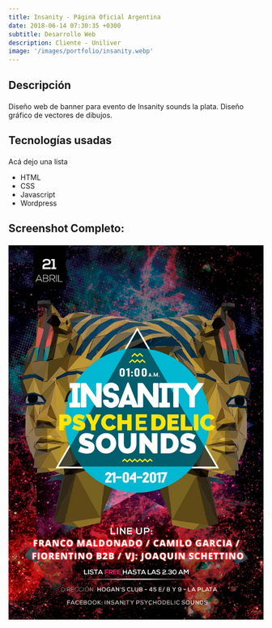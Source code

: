 ```yaml
---
title: Insanity - Página Oficial Argentina
date: 2018-06-14 07:30:35 +0300
subtitle: Desarrollo Web
description: Cliente - Uniliver
image: '/images/portfolio/insanity.webp'
---
```




<div class="block-header inner-sm" style="margin-top: 1.5em; margin-bottom: 1.5em">
  <h2 class="block-title line-top">Descripción</h2>
</div>

Diseño web de banner para evento de Insanity sounds la plata. Diseño gráfico de vectores de dibujos.

<div class="block-header inner-sm" style="margin-bottom: 1.5em">
  <h2 class="block-title line-top">Tecnologías usadas</h2>
</div>

 Acá dejo una lista

- HTML
- CSS
- Javascript
- Wordpress

<div class="block-header inner-sm" style="margin-bottom: 1.5em">
  <h2 class="block-title line-top">Screenshot Completo:</h2>
</div>
  <img loading="lazy" src="/images/portfolio/insanityfull.webp">
